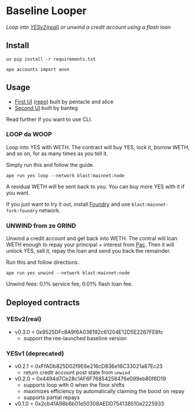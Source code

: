 # Baseline Looper

*Loop into [YESv2(real)](https://app.baseline.markets/) or unwind a credit account using a flash loan*

## Install

```
uv pip install -r requirements.txt

ape accounts import anon
```

## Usage

- [First UI](https://loop-da-woop.vercel.app/) ([repo](https://github.com/pentaclexyz/loop-da-woop)) built by pentacle and alice
- [Second UI](https://looper-next.vercel.app/) built by banteg

Read further if you want to use CLI.

### LOOP da WOOP

Loop into YES with WETH. The contract will buy YES, lock it, borrow WETH, and so on, for as many times as you tell it.

Simply run this and follow the guide.

```
ape run yes loop --network blast:mainnet:node
```

A residual WETH will be sent back to you. You can buy more YES with it if you want.

If you just want to try it out, install [Foundry](https://book.getfoundry.sh/getting-started/installation) and use `blast:mainnet-fork:foundry` network.

### UNWIND from ze GRIND

Unwind a credit account and get back into WETH.
The contral will loan WETH enough to repay your principal + interest from [Pac](https://pac.finance/).
Then it will unlock YES, sell it, repay the loan and send you back the remainder.

Run this and follow directions.
```
ape run yes unwind --network blast:mainnet:node
```

Unwind fees: 0.1% service fee, 0.01% flash loan fee.

## Deployed contracts

### YESv2(real)

- v0.3.0 = 0x9525DFc8A9f6A036192c61204E12D5E2267FE8fc
    - support the ree-launched baseline version

### YESv1 (deprecated)

- v0.2.1 = 0xFfADb825D02f9E6e216cD836e16C33021a87Ec23
    - return credit account post state from `unwind`
- v0.2.0 = 0x4494d7Ce28c1AF6F76854258476e099eb80f6D19
    - supports loop with 0 when the floor shifts
    - maximizes efficiency by automatically claiming the boost on repay
    - supports partial repays
- v0.1.0 = 0x2cb41A98b6b01e50308AEDD754138510e2225933
